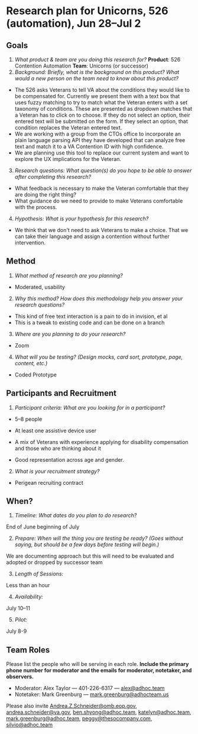 # Research plan for Unicorns, 526 (automation), Jun 28–Jul 2


## Goals

1. *What product & team are you doing this research for?*
  **Product**: 526 Contention Automation
  **Team**: Unicorns (or successor)
2. *Background: Briefly, what is the background on this product? What would a new person on the team need to know about this product?* 
  - The 526 asks Veterans to tell VA about the conditions they would like to be compensated for. Currently we present them with a text box that uses fuzzy matching to try to match what the Veteran enters with a set taxonomy of conditions. These are presented as dropdown matches that a Veteran has to click on to choose. If they do not select an option, their entered text will be submitted on the form. If they select an option, that condition replaces the Veteran entered text. 
  - We are working with a group from the CTOs office to incorporate an plain language parsing API they have developed that can analyze free text and match it to a VA Contention ID with high confidence.
  - We are planning use this tool to replace our current system and want to explore the UX implications for the Veteran.
3. *Research questions: What question(s) do you hope to be able to answer after completing this research?*
  - What feedback is necessary to make the Veteran comfortable that they are doing the right thing?
  - What guidance do we need to provide to make Veterans comfortable with the process.
4. *Hypothesis: What is your hypothesis for this research?* 
  - We think that we don't need to ask Veterans to make a choice. That we can take their language and assign a contention without further intervention.

## Method
1.	*What method of research are you planning?* 
  - Moderated, usability
2.	*Why this method? How does this methodology help you answer your research questions?* 
  - This kind of free text interaction is a pain to do in invision, et al
  - This is a tweak to existing code and can be done on a branch
3.	*Where are you planning to do your research?* 
   - Zoom
4.	*What will you be testing? (Design mocks, card sort, prototype, page, content, etc.)*
  - Coded Prototype

## Participants and Recruitment
1.  *Participant criteria: What are you looking for in a participant?*

  - 5–8 people
  - At least one assistive device user

  - A mix of Veterans with experience applying for disability compensation and those who are thinking about it
  - Good representation across age and gender.

2.  *What is your recruitment strategy?* 

  - Perigean recruiting contract

## When? 
1.  *Timeline: What dates do you plan to do research?* 

  End of June beginning of July

2.  *Prepare: When will the thing you are testing be ready? (Goes without saying, but should be a few days before testing will begin.)* 

  We are documenting approach but this will need to be evaluated and adopted or dropped by successor team

3. *Length of Sessions:* 

  Less than an hour

4.  *Availability:* 

  July 10–11

5.  *Pilot:*

  July 8-9

## Team Roles
Please list the people who will be serving in each role. **Include the primary phone number for moderator and the emails for moderator, notetaker, and observers.** 

- Moderator: Alex Taylor — 401-226-6317 — alex@adhoc.team
- Notetaker: Mark Greenburg — mark.greenburg@adhocteam.us

Please also invite
Andrea.Z.Schneider@omb.eop.gov,
andrea.schneider@va.gov,
ben.shyong@adhoc.team,
katelyn@adhoc.team,
mark.greenburg@adhoc.team,
peggy@thesocompany.com,
silvio@adhoc.team

